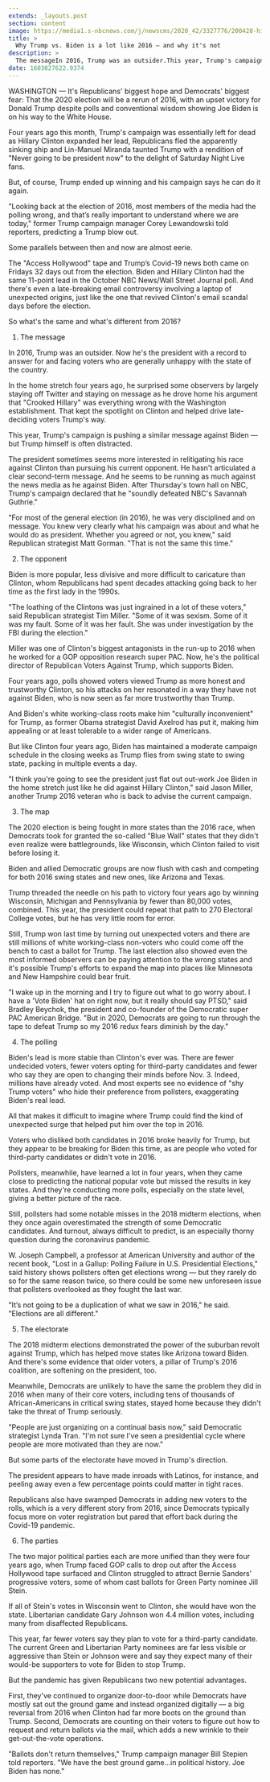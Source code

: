 ```yaml
--- 
extends: _layouts.post 
section: content 
image: https://media1.s-nbcnews.com/j/newscms/2020_42/3327776/200428-hillary-clinton-joe-biden-ew-120p_d20f82dec7f2d4821c44769b36feddf1.nbcnews-fp-1200-630.jpg 
title: > 
  Why Trump vs. Biden is a lot like 2016 — and why it's not 
description: > 
  The messageIn 2016, Trump was an outsider.This year, Trump's campaign is pushing a similar message against Biden — but Trump himself is often distracted.After Thursday's town hall on NBC, Trump's campaign declared that he "soundly defeated NBC's Savannah Guthrie."And most experts see no evidence of "shy Trump voters" who hide their preference from pollsters, exaggerating Biden's real lead."Ballots don't return themselves," Trump campaign manager Bill Stepien told reporters. 
date: 1603027622.9374 
--- 
```

WASHINGTON — It's Republicans' biggest hope and Democrats' biggest fear: That the 2020 election will be a rerun of 2016, with an upset victory for Donald Trump despite polls and conventional wisdom showing Joe Biden is on his way to the White House.

Four years ago this month, Trump's campaign was essentially left for dead as Hillary Clinton expanded her lead, Republicans fled the apparently sinking ship and Lin-Manuel Miranda taunted Trump with a rendition of "Never going to be president now" to the delight of Saturday Night Live fans.

But, of course, Trump ended up winning and his campaign says he can do it again.

"Looking back at the election of 2016, most members of the media had the polling wrong, and that’s really important to understand where we are today," former Trump campaign manager Corey Lewandowski told reporters, predicting a Trump blow out.

Some parallels between then and now are almost eerie.

The "Access Hollywood" tape and Trump’s Covid-19 news both came on Fridays 32 days out from the election. Biden and Hillary Clinton had the same 11-point lead in the October NBC News/Wall Street Journal poll. And there's even a late-breaking email controversy involving a laptop of unexpected origins, just like the one that revived Clinton's email scandal days before the election.

So what's the same and what's different from 2016?

1. The message

In 2016, Trump was an outsider. Now he's the president with a record to answer for and facing voters who are generally unhappy with the state of the country.

In the home stretch four years ago, he surprised some observers by largely staying off Twitter and staying on message as he drove home his argument that "Crooked Hillary" was everything wrong with the Washington establishment. That kept the spotlight on Clinton and helped drive late-deciding voters Trump's way.

This year, Trump's campaign is pushing a similar message against Biden — but Trump himself is often distracted.

The president sometimes seems more interested in relitigating his race against Clinton than pursuing his current opponent. He hasn't articulated a clear second-term message. And he seems to be running as much against the news media as he against Biden. After Thursday's town hall on NBC, Trump's campaign declared that he "soundly defeated NBC's Savannah Guthrie."

"For most of the general election (in 2016), he was very disciplined and on message. You knew very clearly what his campaign was about and what he would do as president. Whether you agreed or not, you knew," said Republican strategist Matt Gorman. "That is not the same this time."

2. The opponent

Biden is more popular, less divisive and more difficult to caricature than Clinton, whom Republicans had spent decades attacking going back to her time as the first lady in the 1990s.

"The loathing of the Clintons was just ingrained in a lot of these voters," said Republican strategist Tim Miller. "Some of it was sexism. Some of it was my fault. Some of it was her fault. She was under investigation by the FBI during the election."

Miller was one of Clinton's biggest antagonists in the run-up to 2016 when he worked for a GOP opposition research super PAC. Now, he's the political director of Republican Voters Against Trump, which supports Biden.

Four years ago, polls showed voters viewed Trump as more honest and trustworthy Clinton, so his attacks on her resonated in a way they have not against Biden, who is now seen as far more trustworthy than Trump.

And Biden's white working-class roots make him "culturally inconvenient" for Trump, as former Obama strategist David Axelrod has put it, making him appealing or at least tolerable to a wider range of Americans.

But like Clinton four years ago, Biden has maintained a moderate campaign schedule in the closing weeks as Trump flies from swing state to swing state, packing in multiple events a day.

"I think you're going to see the president just flat out out-work Joe Biden in the home stretch just like he did against Hillary Clinton," said Jason Miller, another Trump 2016 veteran who is back to advise the current campaign.

3. The map

The 2020 election is being fought in more states than the 2016 race, when Democrats took for granted the so-called "Blue Wall" states that they didn't even realize were battlegrounds, like Wisconsin, which Clinton failed to visit before losing it.

Biden and allied Democratic groups are now flush with cash and competing for both 2016 swing states and new ones, like Arizona and Texas.

Trump threaded the needle on his path to victory four years ago by winning Wisconsin, Michigan and Pennsylvania by fewer than 80,000 votes, combined. This year, the president could repeat that path to 270 Electoral College votes, but he has very little room for error.

Still, Trump won last time by turning out unexpected voters and there are still millions of white working-class non-voters who could come off the bench to cast a ballot for Trump. The last election also showed even the most informed observers can be paying attention to the wrong states and it's possible Trump's efforts to expand the map into places like Minnesota and New Hampshire could bear fruit.

"I wake up in the morning and I try to figure out what to go worry about. I have a 'Vote Biden' hat on right now, but it really should say PTSD," said Bradley Beychok, the president and co-founder of the Democratic super PAC American Bridge. "But in 2020, Democrats are going to run through the tape to defeat Trump so my 2016 redux fears diminish by the day."

4. The polling

Biden's lead is more stable than Clinton's ever was. There are fewer undecided voters, fewer voters opting for third-party candidates and fewer who say they are open to changing their minds before Nov. 3. Indeed, millions have already voted. And most experts see no evidence of "shy Trump voters" who hide their preference from pollsters, exaggerating Biden's real lead.

All that makes it difficult to imagine where Trump could find the kind of unexpected surge that helped put him over the top in 2016.

Voters who disliked both candidates in 2016 broke heavily for Trump, but they appear to be breaking for Biden this time, as are people who voted for third-party candidates or didn't vote in 2016.

Pollsters, meanwhile, have learned a lot in four years, when they came close to predicting the national popular vote but missed the results in key states. And they're conducting more polls, especially on the state level, giving a better picture of the race.

Still, pollsters had some notable misses in the 2018 midterm elections, when they once again overestimated the strength of some Democratic candidates. And turnout, always difficult to predict, is an especially thorny question during the coronavirus pandemic.

W. Joseph Campbell, a professor at American University and author of the recent book, "Lost in a Gallup: Polling Failure in U.S. Presidential Elections," said history shows pollsters often get elections wrong — but they rarely do so for the same reason twice, so there could be some new unforeseen issue that pollsters overlooked as they fought the last war.

"It’s not going to be a duplication of what we saw in 2016," he said. "Elections are all different."

5. The electorate

The 2018 midterm elections demonstrated the power of the suburban revolt against Trump, which has helped move states like Arizona toward Biden. And there's some evidence that older voters, a pillar of Trump's 2016 coalition, are softening on the president, too.

Meanwhile, Democrats are unlikely to have the same the problem they did in 2016 when many of their core voters, including tens of thousands of African-Americans in critical swing states, stayed home because they didn't take the threat of Trump seriously.

"People are just organizing on a continual basis now," said Democratic strategist Lynda Tran. "I'm not sure I've seen a presidential cycle where people are more motivated than they are now."

But some parts of the electorate have moved in Trump's direction.

The president appears to have made inroads with Latinos, for instance, and peeling away even a few percentage points could matter in tight races.

Republicans also have swamped Democrats in adding new voters to the rolls, which is a very different story from 2016, since Democrats typically focus more on voter registration but pared that effort back during the Covid-19 pandemic.

6. The parties

The two major political parties each are more unified than they were four years ago, when Trump faced GOP calls to drop out after the Access Hollywood tape surfaced and Clinton struggled to attract Bernie Sanders' progressive voters, some of whom cast ballots for Green Party nominee Jill Stein.

If all of Stein's votes in Wisconsin went to Clinton, she would have won the state. Libertarian candidate Gary Johnson won 4.4 million votes, including many from disaffected Republicans.

This year, far fewer voters say they plan to vote for a third-party candidate. The current Green and Libertarian Party nominees are far less visible or aggressive than Stein or Johnson were and say they expect many of their would-be supporters to vote for Biden to stop Trump.

But the pandemic has given Republicans two new potential advantages.

First, they've continued to organize door-to-door while Democrats have mostly sat out the ground game and instead organized digitally — a big reversal from 2016 when Clinton had far more boots on the ground than Trump. Second, Democrats are counting on their voters to figure out how to request and return ballots via the mail, which adds a new wrinkle to their get-out-the-vote operations.

"Ballots don't return themselves," Trump campaign manager Bill Stepien told reporters. "We have the best ground game...in political history. Joe Biden has none."